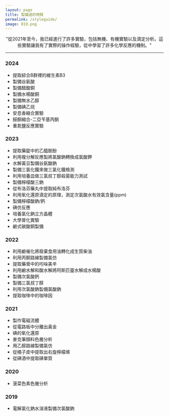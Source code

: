 ```yaml
---
layout: page
title: 製備過的物質
permalink: /styleguide/
image: 019.png
---
```


<center>"從2021年至今，我已經進行了許多實驗，包括無機、有機實驗以及滴定分析。這些實驗讓我有了實際的操作經驗，從中學習了許多化學反應的機制。"</center>

***

### 2024
- 提取綜合B群裡的維生素B3
- 製備谷氨酸
- 製備醋酸銅
- 製備水楊酸銅
- 製備無水乙醇
- 製備碘乙烷
- 安息香縮合實驗
- 醛酮縮合-二亞苄基丙酮
- 重氮鹽反應實驗

### 2023
- 提取藥錠中的乙醯胺酚
- 利用複分解反應製將氯酸鈉轉換成氯酸鉀
- 水解黃豆製備谷氨酸鈉
- 製備三氯化鐵來做三氯化鐵檢測
- 利用培養皿做三氯叔丁醇殺菌能力測試
- 製備檸檬酸三鈉
- 從布洛芬藥丸中提取純布洛芬
- 利用氧化還原滴定的原理，測定次氯酸水有效氯含量(ppm)
- 製備檸檬酸鈉/鈣
- 碘仿反應
- 培養氯化鈉立方晶體
- 大學普化實驗
- 鹼式碳酸銅製備

### 2022
- 利用鹼催化將廢棄食用油轉化成生質柴油
- 利用丙酮路線製備氯仿
- 提取藥膏中的吲哚美辛
- 利用鹼水解和酸水解將阿斯匹靈水解成水楊酸
- 製備次氯酸鈣
- 製備三氯叔丁醇
- 利用次氯酸鈉製備氯酸鈉
- 提取咖啡中的咖啡因

### 2021
- 製作電磁流體
- 從電路板中分離出黃金
- 碘的氧化還原
- 麥克筆顏料色層分析
- 用乙醇路線製備氯仿
- 從橘子皮中提取出右旋檸檬烯
- 從碘酒中提取碘單質

### 2020
- 菠菜色素色層分析

### 2019
- 電解氯化鈉水溶液製備次氯酸鈉
